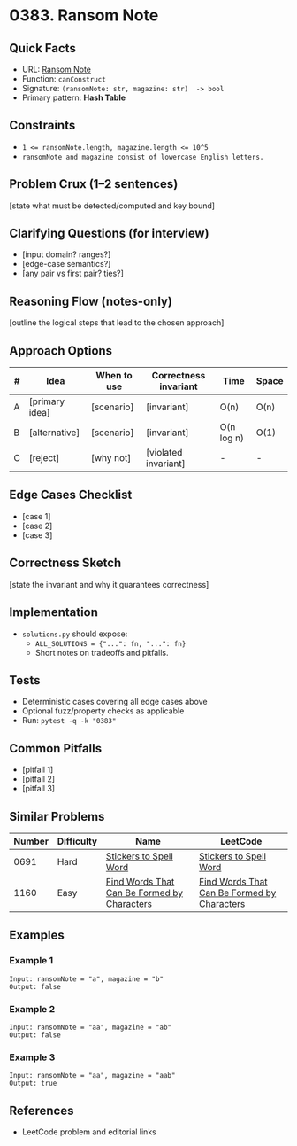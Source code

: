 # 0383. Ransom Note

## Quick Facts

- URL: [Ransom Note](https://leetcode.com/problems/ransom-note/)
- Function: `canConstruct`
- Signature: `(ransomNote: str, magazine: str)  -> bool`
- Primary pattern: **Hash Table**

## Constraints

- `1 <= ransomNote.length, magazine.length <= 10^5`
- `ransomNote and magazine consist of lowercase English letters.`

## Problem Crux (1–2 sentences)

[state what must be detected/computed and key bound]

## Clarifying Questions (for interview)

- [input domain? ranges?]
- [edge-case semantics?]
- [any pair vs first pair? ties?]

## Reasoning Flow (notes-only)

[outline the logical steps that lead to the chosen approach]

## Approach Options

| #   | Idea           | When to use | Correctness invariant | Time       | Space |
| --- | -------------- | ----------- | --------------------- | ---------- | ----- |
| A   | [primary idea] | [scenario]  | [invariant]           | O(n)       | O(n)  |
| B   | [alternative]  | [scenario]  | [invariant]           | O(n log n) | O(1)  |
| C   | [reject]       | [why not]   | [violated invariant]  | -          | -     |

## Edge Cases Checklist

- [case 1]
- [case 2]
- [case 3]

## Correctness Sketch

[state the invariant and why it guarantees correctness]

## Implementation

- `solutions.py` should expose:
    - `ALL_SOLUTIONS = {"...": fn, "...": fn}`
    - Short notes on tradeoffs and pitfalls.

## Tests

- Deterministic cases covering all edge cases above
- Optional fuzz/property checks as applicable
- Run: `pytest -q -k "0383"`

## Common Pitfalls

- [pitfall 1]
- [pitfall 2]
- [pitfall 3]

## Similar Problems

| Number | Difficulty | Name                                                                                                         | LeetCode                                                                                                                  |
| ------ | ---------- | ------------------------------------------------------------------------------------------------------------ | ------------------------------------------------------------------------------------------------------------------------- |
| 0691   | Hard       | [Stickers to Spell Word](../0691-stickers-to-spell-word/readme.md)                                           | [Stickers to Spell Word](https://leetcode.com/problems/stickers-to-spell-word/)                                           |
| 1160   | Easy       | [Find Words That Can Be Formed by Characters](../1160-find-words-that-can-be-formed-by-characters/readme.md) | [Find Words That Can Be Formed by Characters](https://leetcode.com/problems/find-words-that-can-be-formed-by-characters/) |

## Examples

### Example 1

```text
Input: ransomNote = "a", magazine = "b"
Output: false
```

### Example 2

```text
Input: ransomNote = "aa", magazine = "ab"
Output: false
```

### Example 3

```text
Input: ransomNote = "aa", magazine = "aab"
Output: true
```

## References

- LeetCode problem and editorial links
